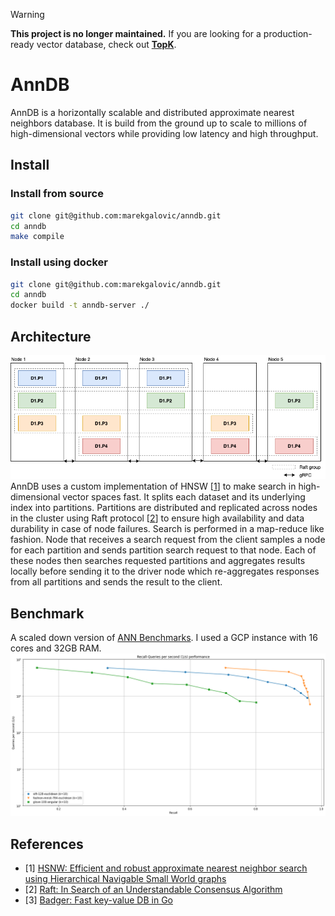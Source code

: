 > [!WARNING]  
> **This project is no longer maintained.** If you are looking for a production-ready vector database, check out **[TopK](https://github.com/topk-io/topk)**.

# AnnDB
AnnDB is a horizontally scalable and distributed approximate nearest neighbors database. It is build from the ground up to scale to millions of high-dimensional vectors while providing low latency and high throughput.

## Install
### Install from source
```bash
git clone git@github.com:marekgalovic/anndb.git
cd anndb
make compile
```

### Install using docker
```bash
git clone git@github.com:marekgalovic/anndb.git
cd anndb
docker build -t anndb-server ./
```

## Architecture
![Nodes diagram](./nodes_diagram_1.png)
AnnDB uses a custom implementation of HNSW [[1](https://arxiv.org/pdf/1603.09320.pdf)] to make search in high-dimensional vector spaces fast. It splits each dataset and its underlying index into partitions. Partitions are distributed and replicated across nodes in the cluster using Raft protocol [[2](https://www.cs.princeton.edu/courses/archive/fall16/cos418/papers/raft.pdf)] to ensure high availability and data durability in case of node failures. Search is performed in a map-reduce like fashion. Node that receives a search request from the client samples a node for each partition and sends partition search request to that node. Each of these nodes then searches requested partitions and aggregates results locally before sending it to the driver node which re-aggregates responses from all partitions and sends the result to the client.

## Benchmark
A scaled down version of [ANN Benchmarks](https://github.com/erikbern/ann-benchmarks). I used a GCP instance with 16 cores and 32GB RAM.
![Benchmark results](./benchmark_simple.png)

## References
- [1] [HSNW: Efficient and robust approximate nearest neighbor search using Hierarchical Navigable Small World graphs](https://arxiv.org/pdf/1603.09320.pdf)
- [2] [Raft: In Search of an Understandable Consensus Algorithm](https://www.cs.princeton.edu/courses/archive/fall16/cos418/papers/raft.pdf)
- [3] [Badger: Fast key-value DB in Go](https://github.com/dgraph-io/badger)
